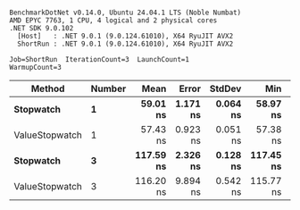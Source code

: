 ```

BenchmarkDotNet v0.14.0, Ubuntu 24.04.1 LTS (Noble Numbat)
AMD EPYC 7763, 1 CPU, 4 logical and 2 physical cores
.NET SDK 9.0.102
  [Host]   : .NET 9.0.1 (9.0.124.61010), X64 RyuJIT AVX2
  ShortRun : .NET 9.0.1 (9.0.124.61010), X64 RyuJIT AVX2

Job=ShortRun  IterationCount=3  LaunchCount=1  
WarmupCount=3  

```
| Method         | Number | Mean      | Error    | StdDev   | Min       | Max       | Allocated |
|--------------- |------- |----------:|---------:|---------:|----------:|----------:|----------:|
| **Stopwatch**      | **1**      |  **59.01 ns** | **1.171 ns** | **0.064 ns** |  **58.97 ns** |  **59.08 ns** |         **-** |
| ValueStopwatch | 1      |  57.43 ns | 0.923 ns | 0.051 ns |  57.38 ns |  57.48 ns |         - |
| **Stopwatch**      | **3**      | **117.59 ns** | **2.326 ns** | **0.128 ns** | **117.45 ns** | **117.70 ns** |         **-** |
| ValueStopwatch | 3      | 116.20 ns | 9.894 ns | 0.542 ns | 115.77 ns | 116.81 ns |         - |
